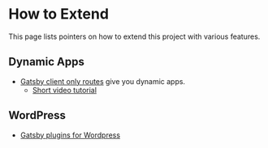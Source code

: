 # How to Extend 

This page lists pointers on how to extend this project with various features.

## Dynamic Apps

* [Gatsby client only routes](https://www.gatsbyjs.org/packages/gatsby-plugin-create-client-paths/) give you dynamic apps.
    * [Short video tutorial](https://youtu.be/RVNC61rkFxw)

## WordPress

* [Gatsby plugins for Wordpress](https://github.com/gatsbyjs/gatsby-source-wordpress-experimental)
